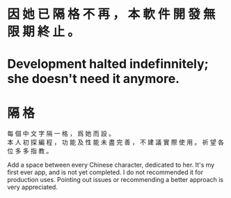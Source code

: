 # 因 她 已 隔 格 不 再 ， 本 軟 件 開 發  無 限 期 終 止 。
# Development halted indefinnitely; she doesn't need it anymore.
# 隔 格
每 個 中 文 字 隔 一 格 ， 爲 她 而 設 。  
本 人 初 探 編 程 ， 功 能 及 性 能 未 盡 完 善 ， 不 建 議 實 際 使 用 。 祈 望 各 位 多 多 指 教 。

Add a space between every Chinese character, dedicated to her.
It's my first ever app, and is not yet completed. 
I do not recommended it for production uses.
Pointing out issues or recommending a better approach is very appreciated.

